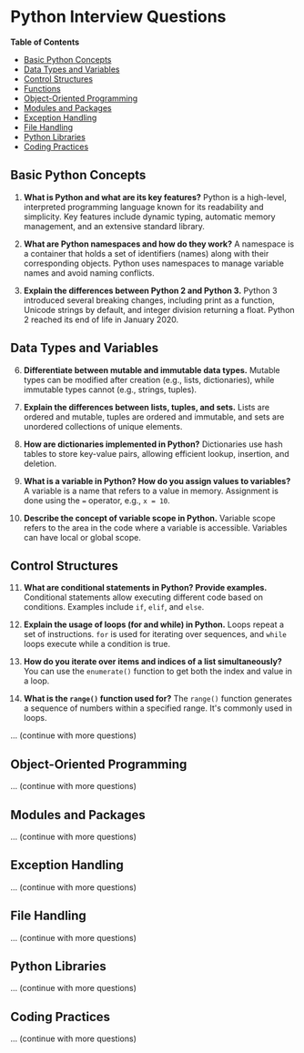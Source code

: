 # Python Interview Questions

**Table of Contents**
- [Basic Python Concepts](#basic-python-concepts)
- [Data Types and Variables](#data-types-and-variables)
- [Control Structures](#control-structures)
- [Functions](#functions)
- [Object-Oriented Programming](#object-oriented-programming)
- [Modules and Packages](#modules-and-packages)
- [Exception Handling](#exception-handling)
- [File Handling](#file-handling)
- [Python Libraries](#python-libraries)
- [Coding Practices](#coding-practices)

## Basic Python Concepts

1. **What is Python and what are its key features?**
   Python is a high-level, interpreted programming language known for its readability and simplicity. Key features include dynamic typing, automatic memory management, and an extensive standard library.

2. **What are Python namespaces and how do they work?**
   A namespace is a container that holds a set of identifiers (names) along with their corresponding objects. Python uses namespaces to manage variable names and avoid naming conflicts.

3. **Explain the differences between Python 2 and Python 3.**
   Python 3 introduced several breaking changes, including print as a function, Unicode strings by default, and integer division returning a float. Python 2 reached its end of life in January 2020.

## Data Types and Variables

6. **Differentiate between mutable and immutable data types.**
   Mutable types can be modified after creation (e.g., lists, dictionaries), while immutable types cannot (e.g., strings, tuples).

7. **Explain the differences between lists, tuples, and sets.**
   Lists are ordered and mutable, tuples are ordered and immutable, and sets are unordered collections of unique elements.

8. **How are dictionaries implemented in Python?**
   Dictionaries use hash tables to store key-value pairs, allowing efficient lookup, insertion, and deletion.

9. **What is a variable in Python? How do you assign values to variables?**
   A variable is a name that refers to a value in memory. Assignment is done using the `=` operator, e.g., `x = 10`.

10. **Describe the concept of variable scope in Python.**
    Variable scope refers to the area in the code where a variable is accessible. Variables can have local or global scope.
   
## Control Structures

11. **What are conditional statements in Python? Provide examples.**
    Conditional statements allow executing different code based on conditions. Examples include `if`, `elif`, and `else`.

12. **Explain the usage of loops (for and while) in Python.**
    Loops repeat a set of instructions. `for` is used for iterating over sequences, and `while` loops execute while a condition is true.

13. **How do you iterate over items and indices of a list simultaneously?**
    You can use the `enumerate()` function to get both the index and value in a loop.

14. **What is the `range()` function used for?**
    The `range()` function generates a sequence of numbers within a specified range. It's commonly used in loops.

... (continue with more questions)

## Object-Oriented Programming

... (continue with more questions)

## Modules and Packages

... (continue with more questions)

## Exception Handling

... (continue with more questions)

## File Handling

... (continue with more questions)

## Python Libraries

... (continue with more questions)

## Coding Practices

... (continue with more questions)
